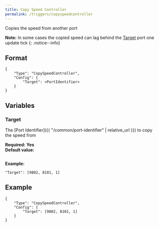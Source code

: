 ```yaml
---
title: Copy Speed Controller
permalink: /triggers/copyspeedcontroller
---
```


Copies the speed from another port

**Note:** In some cases the copied speed can lag behind the [Target](#target) port one update tick
{: .notice--info}

## Format

~~~
{
    "Type": "CopySpeedController",
    "Config": {
        "Target": <PortIdentifier>
    }
}
~~~

## Variables

### Target
<div class="variable-block" markdown="block">

The [Port Identifier]({{ "/common/port-identifier" | relative_url }}) to copy the speed from

**Required:** **Yes**<br>
**Default value:**
~~~
~~~
**Example:**
~~~
"Target": [9802, 8101, 1]
~~~

</div>

## Example

~~~
{
    "Type": "CopySpeedController",
    "Config": {
        "Target": [9802, 8101, 1]
    }
}
~~~